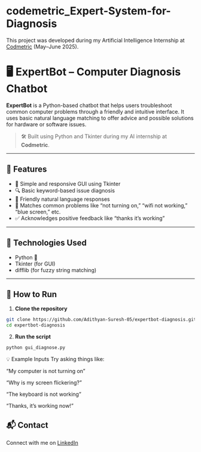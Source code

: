 # codemetric_Expert-System-for-Diagnosis
This project was developed during my Artificial Intelligence Internship at [Codmetric](https://www.linkedin.com/company/codmetric/) (May–June 2025).


# 🖥️ ExpertBot – Computer Diagnosis Chatbot

**ExpertBot** is a Python-based chatbot that helps users troubleshoot common computer problems through a friendly and intuitive interface. It uses basic natural language matching to offer advice and possible solutions for hardware or software issues.

> 🛠 Built using Python and Tkinter during my AI internship at **Codmetric**.

---

## 🚀 Features

- 💬 Simple and responsive GUI using Tkinter
- 🔍 Basic keyword-based issue diagnosis
- 🤖 Friendly natural language responses
- 🧠 Matches common problems like “not turning on,” “wifi not working,” “blue screen,” etc.
- ✅ Acknowledges positive feedback like “thanks it’s working”

---

## 🧰 Technologies Used

- Python 🐍
- Tkinter (for GUI)
- difflib (for fuzzy string matching)


---

## 📝 How to Run

1. **Clone the repository**
```bash
git clone https://github.com/Adithyan-Suresh-05/expertbot-diagnosis.git
cd expertbot-diagnosis
```
2. **Run the script**
```bash
python gui_diagnose.py
```

💡 Example Inputs
Try asking things like:

“My computer is not turning on”

“Why is my screen flickering?”

“The keyboard is not working”

“Thanks, it’s working now!”

## 📬 Contact  
Connect with me on [LinkedIn](https://www.linkedin.com/in/adithyan-suresh/)
